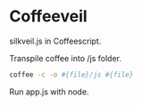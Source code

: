 Coffeeveil
==========

silkveil.js in Coffeescript.

Transpile coffee into /js folder.
```bash
coffee -c -o #{file}/js #{file}
```

Run app.js with node.

